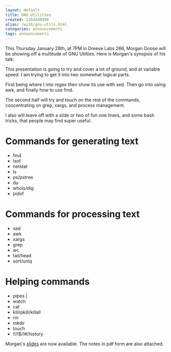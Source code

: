 ```yaml
---
layout: default
title: GNU Utilities
created: 1264449998
alias: /wi10/gnu-utils.html
categories: announcements
tags: announcements
---
```

This Thursday January 28th, at 7PM in Dreese Labs 266, Morgan Goose will be showing off a multitude of GNU Utilties. Here is Morgan's synopsis of his talk:

This presentation is going to try and cover a lot of ground, and at variable speed. I am trying to get it into two somewhat logical parts.

First being where I into regex then show its use with sed. Then go into using awk, and finally how to use find.

The second half will try and touch on the rest of the commands, concentrating on grep, xargs, and process management.

I also will leave off with a slide or two of fun one liners, and some bash tricks, that people may find super useful.

Commands for generating text
============================

*   find
*   lsof
*   netstat
*   ls
*   ps/pstree
*   du
*   whois/dig
*   pidof

Commands for processing text
============================

*   sed
*   awk
*   xargs
*   grep
*   wc
*   tail/head
*   sort/uniq

Helping commands
================

*   pipes |
*   watch
*   cat
*   kill/pkill/killall
*   rm
*   mkdir
*   touch
*   !!/!$/!#/history

Morgan's [slides](http://morgangoose.com/p/gnu_tools/) are now available. The notes in pdf form are also attached.
